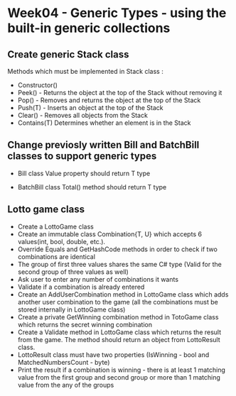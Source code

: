 
# Week04 - Generic Types - using the built-in generic collections

## Create generic Stack class
Methods which must be implemented in Stack<T> class :
* Constructor()
* Peek() - Returns the object at the top of the Stack<T> without removing it
* Pop()	- Removes and returns the object at the top of the Stack<T>
* Push(T) - Inserts an object at the top of the Stack<T>
* Clear()	- Removes all objects from the Stack<T>
* Contains(T) Determines whether an element is in the Stack<T>


## Change previosly written Bill and BatchBill classes to support generic types

* Bill<T> class Value property should return T type

* BatchBill<T> class Total() method should return T type

## Lotto game class

* Create a LottoGame class
* Create an immutable class Combination{T, U} which accepts 6 values(int, bool, double, etc.).
* Override Equals and GetHashCode methods in order to check if two combinations are identical
* The group of first three values shares the same C# type (Valid for the second group of three values as well)
* Ask user to enter any number of combinations it wants
* Validate if a combination is already entered
* Create an AddUserCombination method in LottoGame class which adds another user combination to the game (all the combinations must be stored internally in LottoGame class) 
* Create a private GetWinning combination method in TotoGame class which returns the secret winning combination
* Create a Validate method in LottoGame class which returns the result from the game. The method should return an object from LottoResult class. 
* LottoResult class must have two properties (IsWinning - bool and MatchedNumbersCount - byte)
* Print the result if a combination is winning - there is at least 1 matching value from the first group and second group or more than 1 matching value from the any of the groups



